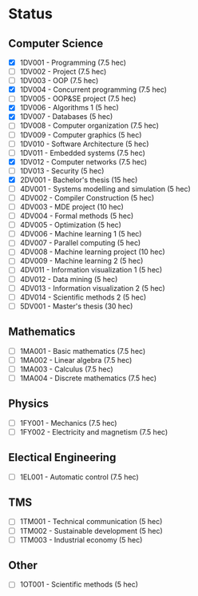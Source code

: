# Status

## Computer Science

- [X] 1DV001 - Programming (7.5 hec)
- [ ] 1DV002 - Project (7.5 hec)
- [ ] 1DV003 - OOP (7.5 hec)
- [X] 1DV004 - Concurrent programming (7.5 hec)
- [ ] 1DV005 - OOP&SE project (7.5 hec)
- [X] 1DV006 - Algorithms 1 (5 hec)
- [X] 1DV007 - Databases (5 hec)
- [ ] 1DV008 - Computer organization (7.5 hec)
- [ ] 1DV009 - Computer graphics (5 hec)
- [ ] 1DV010 - Software Architecture (5 hec)
- [ ] 1DV011 - Embedded systems (7.5 hec)
- [X] 1DV012 - Computer networks (7.5 hec)
- [ ] 1DV013 - Security (5 hec)
- [X] 2DV001 - Bachelor's thesis (15 hec)
- [ ] 4DV001 - Systems modelling and simulation (5 hec)
- [ ] 4DV002 - Compiler Construction (5 hec)
- [ ] 4DV003 - MDE project (10 hec)
- [ ] 4DV004 - Formal methods (5 hec)
- [ ] 4DV005 - Optimization (5 hec)
- [ ] 4DV006 - Machine learning 1 (5 hec) 
- [ ] 4DV007 - Parallel computing (5 hec)
- [ ] 4DV008 - Machine learning project (10 hec)
- [ ] 4DV009 - Machine learning 2 (5 hec)
- [ ] 4DV011 - Information visualization 1 (5 hec)
- [ ] 4DV012 - Data mining (5 hec)
- [ ] 4DV013 - Information visualization 2 (5 hec)
- [ ] 4DV014 - Scientific methods 2 (5 hec)
- [ ] 5DV001 - Master's thesis (30 hec)

## Mathematics

- [ ] 1MA001 - Basic mathematics (7.5 hec)
- [ ] 1MA002 - Linear algebra (7.5 hec)
- [ ] 1MA003 - Calculus (7.5 hec)
- [ ] 1MA004 - Discrete mathematics (7.5 hec)

## Physics

- [ ] 1FY001 - Mechanics (7.5 hec)
- [ ] 1FY002 - Electricity and magnetism (7.5 hec)

## Electical Engineering

- [ ] 1EL001 - Automatic control (7.5 hec)

## TMS

- [ ] 1TM001 - Technical communication (5 hec)
- [ ] 1TM002 - Sustainable development (5 hec)
- [ ] 1TM003 - Industrial economy (5 hec)

## Other

- [ ] 1OT001 - Scientific methods (5 hec)